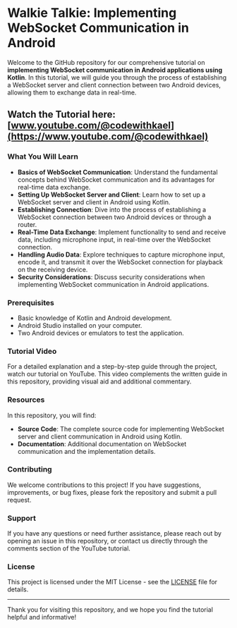 # Walkie Talkie: Implementing WebSocket Communication in Android

Welcome to the GitHub repository for our comprehensive tutorial on **implementing WebSocket communication in Android applications using Kotlin**. In this tutorial, we will guide you through the process of establishing a WebSocket server and client connection between two Android devices, allowing them to exchange data in real-time.

## **Watch the Tutorial here**: [www.youtube.com/@codewithkael](https://www.youtube.com/@codewithkael)

### What You Will Learn
- **Basics of WebSocket Communication**: Understand the fundamental concepts behind WebSocket communication and its advantages for real-time data exchange.
- **Setting Up WebSocket Server and Client**: Learn how to set up a WebSocket server and client in Android using Kotlin.
- **Establishing Connection**: Dive into the process of establishing a WebSocket connection between two Android devices or through a router.
- **Real-Time Data Exchange**: Implement functionality to send and receive data, including microphone input, in real-time over the WebSocket connection.
- **Handling Audio Data**: Explore techniques to capture microphone input, encode it, and transmit it over the WebSocket connection for playback on the receiving device.
- **Security Considerations**: Discuss security considerations when implementing WebSocket communication in Android applications.

### Prerequisites
- Basic knowledge of Kotlin and Android development.
- Android Studio installed on your computer.
- Two Android devices or emulators to test the application.

### Tutorial Video
For a detailed explanation and a step-by-step guide through the project, watch our tutorial on YouTube. This video complements the written guide in this repository, providing visual aid and additional commentary.

### Resources
In this repository, you will find:
- **Source Code**: The complete source code for implementing WebSocket server and client communication in Android using Kotlin.
- **Documentation**: Additional documentation on WebSocket communication and the implementation details.

### Contributing
We welcome contributions to this project! If you have suggestions, improvements, or bug fixes, please fork the repository and submit a pull request.

### Support
If you have any questions or need further assistance, please reach out by opening an issue in this repository, or contact us directly through the comments section of the YouTube tutorial.

### License
This project is licensed under the MIT License - see the [LICENSE](LICENSE) file for details.

--- 

Thank you for visiting this repository, and we hope you find the tutorial helpful and informative!
